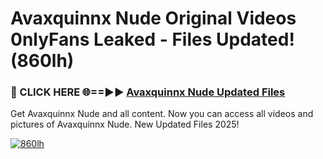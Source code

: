 # Avaxquinnx Nude Original Videos 0nlyFans Leaked - Files Updated! (860lh)

<h3>🔴 CLICK HERE 🌐==►► <a href="https://tinyurl.com/52m3yx9h" rel="nofollow">Avaxquinnx Nude Updated Files</a></h3>

Get Avaxquinnx Nude and all content. Now you can access all videos and pictures of Avaxquinnx Nude. New Updated Files 2025!

[![860lh](https://i.imgur.com/TnHtlc8.gif)](https://tinyurl.com/52m3yx9h)
